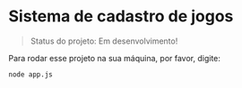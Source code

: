 <h1>Sistema de cadastro de jogos</h1>

> Status do projeto: Em desenvolvimento!

Para rodar esse projeto na sua máquina, por favor, digite:
```
node app.js
```

